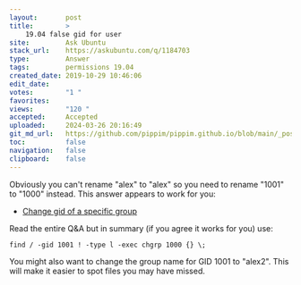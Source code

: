 ```yaml
---
layout:       post
title:        >
    19.04 false gid for user
site:         Ask Ubuntu
stack_url:    https://askubuntu.com/q/1184703
type:         Answer
tags:         permissions 19.04
created_date: 2019-10-29 10:46:06
edit_date:    
votes:        "1 "
favorites:    
views:        "120 "
accepted:     Accepted
uploaded:     2024-03-26 20:16:49
git_md_url:   https://github.com/pippim/pippim.github.io/blob/main/_posts/2019/2019-10-29-19.04-false-gid-for-user.md
toc:          false
navigation:   false
clipboard:    false
---
```


Obviously you can't rename "alex" to "alex" so you need to rename "1001" to "1000" instead. This answer appears to work for you:

- [Change gid of a specific group](https://unix.stackexchange.com/a/33874/200094)

Read the entire Q&A but in summary (if you agree it works for you) use:

``` 
find / -gid 1001 ! -type l -exec chgrp 1000 {} \;
```

You might also want to change the group name for GID 1001 to "alex2". This will make it easier to spot files you may have missed.
